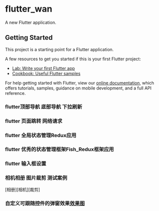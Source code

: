 # flutter_wan

A new Flutter application.

## Getting Started

This project is a starting point for a Flutter application.

A few resources to get you started if this is your first Flutter project:

- [Lab: Write your first Flutter app](https://flutter.dev/docs/get-started/codelab)
- [Cookbook: Useful Flutter samples](https://flutter.dev/docs/cookbook)

For help getting started with Flutter, view our 
[online documentation](https://flutter.dev/docs), which offers tutorials, 
samples, guidance on mobile development, and a full API reference.
### flutter顶部导航 底部导航 下拉刷新
### flutter 页面跳转 网络请求
### flutter 全局状态管理Redux应用
### flutter 优秀的状态管理框架Fish_Redux框架应用
### flutter 输入框设置
### 相机相册 图片裁剪 测试案例
[相册][相机][裁剪]
### 自定义可跟随控件的弹窗效果[效果图](https://upload-images.jianshu.io/upload_images/6431170-b0ea552b0e30856b.gif?imageMogr2/auto-orient/strip%7CimageView2/2/w/757/format/webp)